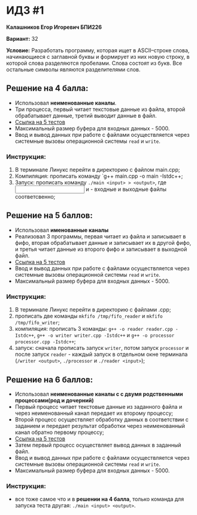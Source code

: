 # ИДЗ #1
**Калашников Егор Игоревич БПИ226**

**Вариант:** 32

**Условие:** Разработать программу, которая ищет в ASCII–строке слова, начинающиеся с заглавной буквы и формирует из них новую
строку, в которой слова разделяются пробелами. Слова состоят из
букв. Все остальные символы являются разделителями слов.

## Решение на 4 балла:

- Использовал **неименованные каналы**.
- Три процесса, первый читает текстовые данные из файла, второй обрабатывает данные, третий выводит данные в файл.
- [Ссылка на 5 тестов](mark4/tests)
- Максимальный размер буфера для входных данных - 5000.
- Ввод и вывод данных при работе с файлами осуществляется через системные вызовы операционной системы `read` и `write`.
### Инструкция:
1) В терминале Линукс перейти в директорию с файлом main.cpp;
2) Компиляция: прописать команду `g++ main.cpp -o main -Istdc++;
3) Запуск: прописать команду `./main <input> > <output>`, где <input> и <output> - входные и выходные файлы соответсвенно;

## Решение на 5 баллов:
- Использовал **именованные каналы**
- Реализовал 3 программы, первая читает из файла и записывает в фифо, вторая обрабатывает данные и записывает их в другой фифо, и третья читает данные из второго фифо и записывает в выходной файл.
- [Ссылка на 5 тестов](mark5/tests)
- Ввод и вывод данных при работе с файлами осуществляется через системные вызовы операционной системы `read` и `write`.
- Максимальный размер буфера для входных данных - 5000.
### Инструкция:
1) В терминале Линукс перейти в директорию с файлами .cpp;
2) прописать две команды `mkfifo /tmp/fifo_reader` и `mkfifo /tmp/fifo_writer`;
3) компиляция: прописать 3 команды: `g++ -o reader reader.cpp -Istdc++`, `g++ -o writer writer.cpp -Istdc++` и `g++ -o processor processor.cpp -Istdc++`;
4) запуск: сначала прописать запуск `writer`, потом запуск `processor` и после запуск `reader` - каждый запуск в отдельном окне терминала
(`/writer <output>`, `./processor` и `./reader <input>`);
## Решение на 6 баллов:
- Использовал **неименованные каналы с с двумя родственными процессами(род и дочерний)**
- Первый процесс читает текстовые данные из заданного файла и через неименованный канал передает их второму процессу;
- Второй процесс осуществляет обработку данных в соответствии с заданием и передает результат обработки через неименованный канал обратно первому процессу;
- [Ссылка на 5 тестов](mark6/tests)
- Затем первый процесс осуществляет вывод данных в заданный файл.
- Ввод и вывод данных при работе с файлами осуществляется через системные вызовы операционной системы `read` и `write`.
- Максимальный размер буфера для входных данных - 5000.
### Инструкция:
- все тоже самое что и в **решении на 4 балла**, только команда для запуска теста другая: `./main <input> <output>`.
